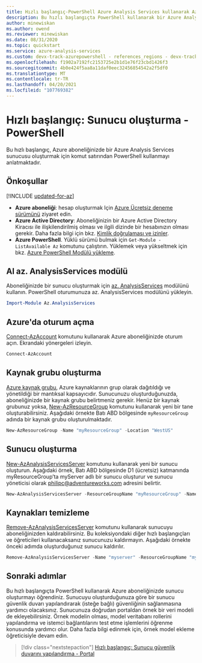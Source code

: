 ```yaml
---
title: Hızlı başlangıç-PowerShell Azure Analysis Services kullanarak Azure Analysis Services oluşturma | Microsoft Docs
description: Bu hızlı başlangıçta PowerShell kullanarak bir Azure Analysis Services sunucusu oluşturma açıklanmaktadır
author: minewiskan
ms.author: owend
ms.reviewer: minewiskan
ms.date: 08/31/2020
ms.topic: quickstart
ms.service: azure-analysis-services
ms.custom: devx-track-azurepowershell - references_regions - devx-track-azurepowershell - mode-api
ms.openlocfilehash: f1902a7192fc2153725e2b1d1e76f23cbd1426f3
ms.sourcegitcommit: 4b0e424f5aa8a11daf0eec32456854542a2f5df0
ms.translationtype: MT
ms.contentlocale: tr-TR
ms.lasthandoff: 04/20/2021
ms.locfileid: "107769382"
---
```

# <a name="quickstart-create-a-server---powershell"></a>Hızlı başlangıç: Sunucu oluşturma - PowerShell

Bu hızlı başlangıç, Azure aboneliğinizde bir Azure Analysis Services sunucusu oluşturmak için komut satırından PowerShell kullanmayı anlatmaktadır.

## <a name="prerequisites"></a>Önkoşullar

[!INCLUDE [updated-for-az](../../includes/updated-for-az.md)]

- **Azure aboneliği**: hesap oluşturmak Için [Azure Ücretsiz deneme sürümünü](https://azure.microsoft.com/offers/ms-azr-0044p/) ziyaret edin.
- **Azure Active Directory**: Aboneliğinizin bir Azure Active Directory Kiracısı ile ilişkilendirilmiş olması ve ilgili dizinde bir hesabınızın olması gerekir. Daha fazla bilgi için bkz. [Kimlik doğrulaması ve izinler](analysis-services-manage-users.md).
- **Azure PowerShell**. Yüklü sürümü bulmak için `Get-Module -ListAvailable Az` komutunu çalıştırın. Yüklemek veya yükseltmek için bkz. [Azure PowerShell Modülü yükleme](/powershell/azure/install-Az-ps).

## <a name="import-azanalysisservices-module"></a>Al az. AnalysisServices modülü

Aboneliğinizde bir sunucu oluşturmak için [az. AnalysisServices](/powershell/module/az.analysisservices) modülünü kullanın. PowerShell oturumunuza az. AnalysisServices modülünü yükleyin.

```powershell
Import-Module Az.AnalysisServices
```

## <a name="sign-in-to-azure"></a>Azure'da oturum açma

[Connect-AzAccount](/powershell/module/az.accounts/connect-azaccount) komutunu kullanarak Azure aboneliğinizde oturum açın. Ekrandaki yönergeleri izleyin.

```powershell
Connect-AzAccount
```

## <a name="create-a-resource-group"></a>Kaynak grubu oluşturma

[Azure kaynak grubu](../azure-resource-manager/management/overview.md), Azure kaynaklarının grup olarak dağıtıldığı ve yönetildiği bir mantıksal kapsayıcıdır. Sunucunuzu oluşturduğunuzda, aboneliğinizde bir kaynak grubu belirtmeniz gerekir. Henüz bir kaynak grubunuz yoksa, [New-AzResourceGroup](/powershell/module/az.resources/new-azresourcegroup) komutunu kullanarak yeni bir tane oluşturabilirsiniz. Aşağıdaki örnekte Batı ABD bölgesinde `myResourceGroup` adında bir kaynak grubu oluşturulmaktadır.

```powershell
New-AzResourceGroup -Name "myResourceGroup" -Location "WestUS"
```

## <a name="create-a-server"></a>Sunucu oluşturma

[New-AzAnalysisServicesServer](/powershell/module/az.analysisservices/new-azanalysisservicesserver) komutunu kullanarak yeni bir sunucu oluşturun. Aşağıdaki örnek, Batı ABD bölgesinde D1 (ücretsiz) katmanında myResourceGroup’ta myServer adlı bir sunucu oluşturur ve sunucu yöneticisi olarak philipc@adventureworks.com adresini belirtir.

```powershell
New-AzAnalysisServicesServer -ResourceGroupName "myResourceGroup" -Name "myserver" -Location WestUS -Sku D1 -Administrator "philipc@adventure-works.com"
```

## <a name="clean-up-resources"></a>Kaynakları temizleme

[Remove-AzAnalysisServicesServer](/powershell/module/az.analysisservices/new-azanalysisservicesserver) komutunu kullanarak sunucuyu aboneliğinizden kaldırabilirsiniz. Bu koleksiyondaki diğer hızlı başlangıçları ve öğreticileri kullanacaksanız sunucunuzu kaldırmayın. Aşağıdaki örnekte önceki adımda oluşturduğunuz sunucu kaldırılır.


```powershell
Remove-AzAnalysisServicesServer -Name "myserver" -ResourceGroupName "myResourceGroup"
```

## <a name="next-steps"></a>Sonraki adımlar

Bu hızlı başlangıçta PowerShell kullanarak Azure aboneliğinizde sunucu oluşturmayı öğrendiniz. Sunucuyu oluşturduğunuza göre bir sunucu güvenlik duvarı yapılandırarak (isteğe bağlı) güvenliğinin sağlanmasına yardımcı olacaksınız. Sunucunuza doğrudan portaldan örnek bir veri modeli de ekleyebilirsiniz. Örnek modelin olması, model veritabanı rollerini yapılandırma ve istemci bağlantılarını test etme işlemlerini öğrenme konusunda yardımcı olur. Daha fazla bilgi edinmek için, örnek model ekleme öğreticisiyle devam edin.

> [!div class="nextstepaction"]
> [Hızlı başlangıç: Sunucu güvenlik duvarını yapılandırma - Portal](analysis-services-qs-firewall.md)      
